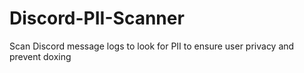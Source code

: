 # Discord-PII-Scanner
Scan Discord message logs to look for PII to ensure user privacy and prevent doxing
